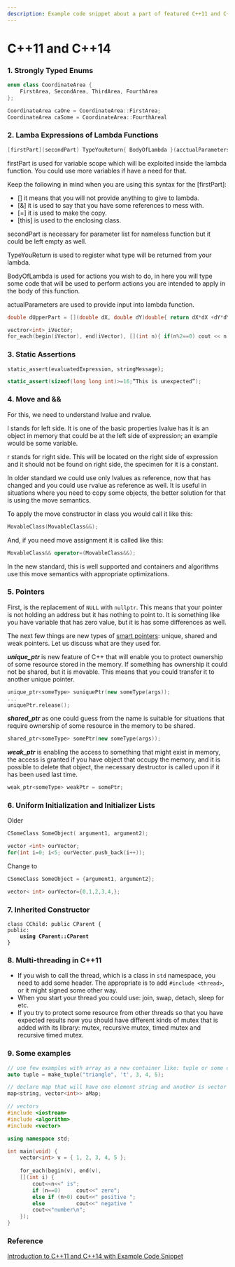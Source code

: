 ```yaml
---
description: Example code snippet about a part of featured C++11 and C++14
---
```


# C++11 and C++14

### 1. Strongly Typed Enums

```cpp
enum class CoordinateArea {
    FirstArea, SecondArea, ThirdArea, FourthArea
};

CoordinateArea caOne = CoordinateArea::FirstArea;
CoordinateArea caSome = CoordinateArea::FourthAreal
```

### 2. Lamba Expressions of Lambda Functions

```cpp
[firstPart](secondPart) TypeYouReturn{ BodyOfLambda }(acctualParameters);
```

firstPart is used for variable scope which will be exploited inside the lambda function. You could use more variables if have a need for that.

Keep the following in mind when you are using this syntax for the \[firstPart]:

* \[] it means that you will not provide anything to give to lambda.
* \[&] it is used to say that you have some references to mess with.
* \[=] it is used to make the copy.
* \[this] is used to the enclosing class.

secondPart is necessary for parameter list for nameless function but it could be left empty as well.

TypeYouReturn is used to register what type will be returned from your lambda.

BodyOfLambda is used for actions you wish to do, in here you will type some code that will be used to perform actions you are intended to apply in the body of this function.

actualParameters are used to provide input into lambda function.

```cpp
double dUpperPart = [](double dX, double dY)double{ return dX*dX +dY*dY;} 
```

```cpp
vectror<int> iVector;
for_each(begin(iVector), end(iVector), [](int n){ if(n%2==0) cout << n << end;});
```

### 3. Static Assertions

```
static_assert(evaluatedExpression, stringMessage);
```

```cpp
static_assert(sizeof(long long int)>=16;”This is unexpected”);
```

### 4. Move and &&

For this, we need to understand lvalue and rvalue.

l stands for left side. It is one of the basic properties lvalue has it is an object in memory that could be at the left side of expression; an example would be some variable.

r stands for right side. This will be located on the right side of expression and it should not be found on right side, the specimen for it is a constant.

In older standard we could use only lvalues as reference, now that has changed and you could use rvalue as reference as well. It is useful in situations where you need to copy some objects, the better solution for that is using the move semantics.

To apply the move constructor in class you would call it like this:

```cpp
MovableClass(MovableClass&&);
```

And, if you need move assignment it is called like this:

```cpp
MovableClass&& operator=(MovableClass&&); 
```

In the new standard, this is well supported and containers and algorithms use this move semantics with appropriate optimizations.

### 5. Pointers

First, is the replacement of `NULL` with `nullptr`. This means that your pointer is not holding an address but it has nothing to point to. It is something like you have variable that has zero value, but it is has some differences as well.

The next few things are new types of [smart pointers](https://www.thegeekstuff.com/2015/02/cpp-smart-pointers/): unique, shared and weak pointers. Let us discuss what are they used for.

_**unique\_ptr**_ is new feature of C++ that will enable you to protect ownership of some resource stored in the memory. If something has ownership it could not be shared, but it is movable. This means that you could transfer it to another unique pointer.

```cpp
unique_ptr<someType> suniquePtr(new someType(args));
...
uniquePtr.release();
```

_**shared\_ptr**_ as one could guess from the name is suitable for situations that require ownership of some resource in the memory to be shared.

```cpp
shared_ptr<someType> somePtr(new someType(args));
```

_**weak\_ptr**_ is enabling the access to something that might exist in memory, the access is granted if you have object that occupy the memory, and it is possible to delete that object, the necessary destructor is called upon if it has been used last time.

```cpp
weak_ptr<someType> weakPtr = somePtr;
```

### 6. Uniform Initialization and Initializer Lists

Older

```cpp
CSomeClass SomeObject( argument1, argument2);

vector <int> ourVector;
for(int i=0; i<5; ourVector.push_back(i++));
```

Change to&#x20;

```cpp
CSomeClass SomeObject = {argument1, argument2};

vector< int> ourVector={0,1,2,3,4,};
```

### 7. Inherited Constructor

<pre class="language-cpp"><code class="lang-cpp">class CChild: public CParent {
public:
<strong>    using CParent::CParent  
</strong>}    </code></pre>

### 8. Multi-threading in C++11

* If you wish to call the thread, which is a class in `std` namespace, you need to add some header. The appropriate is to add `#include <thread>`, or it might signed some other way.
* When you start your thread you could use: join, swap, detach, sleep for etc.
* If you try to protect some resource from other threads so that you have expected results now you should have different kinds of mutex that is added with its library: mutex, recursive mutex, timed mutex and recursive timed mutex.

### 9. Some examples

```cpp
// use few examples with array as a new container like: tuple or some other.
auto tuple = make_tuple("triangle", 't', 3, 4, 5);

// declare map that will have one element string and another is vector 
map<string, vector<int>> aMap;
```

```cpp
// vectors
#include <iostream>
#include <algorithm>
#include <vector>

using namespace std;

int main(void) {
    vector<int> v = { 1, 2, 3, 4, 5 };
    
    for_each(begin(v), end(v), 
    [](int i) {
        cout<<n<<" is";
        if (n==0)     cout<<" zero";
        else if (n>0) cout<<" positive ";
        else          cout<<" negative "
        cout<<"number\n"; 
    });
}
```

### Reference&#x20;

[Introduction to C++11 and C++14 with Example Code Snippet](https://www.thegeekstuff.com/2016/02/c-plus-plus-11/)
